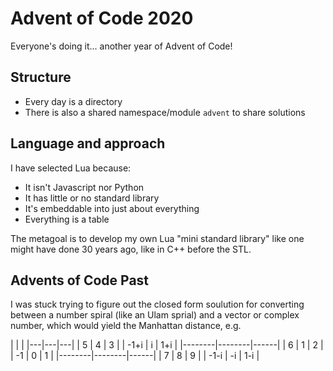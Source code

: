 # Advent of Code 2020

Everyone's doing it... another year of Advent of Code!

## Structure

- Every day is a directory
- There is also a shared namespace/module `advent` to share solutions


## Language and approach

I have selected Lua because:

* It isn't Javascript nor Python
* It has little or no standard library
* It's embeddable into just about everything
* Everything is a table

The metagoal is to develop my own Lua "mini standard library" like one might
have done 30 years ago, like in C\+\+ before the STL.

## Advents of Code Past

I was stuck trying to figure out the closed form soulution for converting between a number spiral (like an Ulam sprial) and a vector or complex number, which would yield the Manhattan distance, e.g.

| | |
|---|---|---|
|   5    |    4   |   3  |
| -1+i   |    i   |  1+i |
|--------|--------|------|
|   6    |    1   |   2  |
|  -1    |    0   |   1  |
|--------|--------|------|
|   7    |    8   |   9  |
| -1-i   |   -i   |  1-i |
